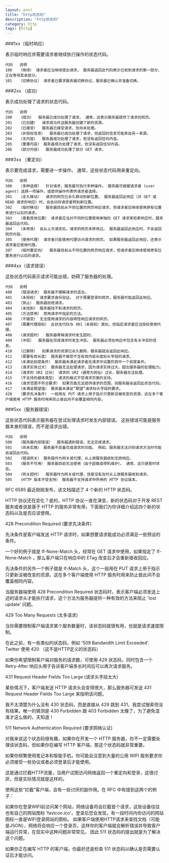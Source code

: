 ```yaml
---
layout: post
title: "http状态码"
description: "http状态码"
category: http
tags: [http]
--- 
```


###1xx（临时响应） 

表示临时响应并需要请求者继续执行操作的状态代码。

	代码   说明 
	100   （继续） 请求者应当继续提出请求。 服务器返回此代码表示已收到请求的第一部分，正在等待其余部分。  
	101   （切换协议） 请求者已要求服务器切换协议，服务器已确认并准备切换。

###2xx （成功） 

表示成功处理了请求的状态代码。

	代码   说明 
	200   （成功）  服务器已成功处理了请求。 通常，这表示服务器提供了请求的网页。 
	201   （已创建）  请求成功并且服务器创建了新的资源。 
	202   （已接受）  服务器已接受请求，但尚未处理。 
	203   （非授权信息）  服务器已成功处理了请求，但返回的信息可能来自另一来源。 
	204   （无内容）  服务器成功处理了请求，但没有返回任何内容。 
	205   （重置内容） 服务器成功处理了请求，但没有返回任何内容。 
	206   （部分内容）  服务器成功处理了部分 GET 请求。

###3xx （重定向） 

表示要完成请求，需要进一步操作。 通常，这些状态代码用来重定向。

	代码   说明 
	300   （多种选择）  针对请求，服务器可执行多种操作。 服务器可根据请求者 (user agent) 选择一项操作，或提供操作列表供请求者选择。 
	301   （永久移动）  请求的网页已永久移动到新位置。 服务器返回此响应（对 GET 或 HEAD 请求的响应）时，会自动将请求者转到新位置。 
	302   （临时移动）  服务器目前从不同位置的网页响应请求，但请求者应继续使用原有位置来进行以后的请求。 
	303   （查看其他位置） 请求者应当对不同的位置使用单独的 GET 请求来检索响应时，服务器返回此代码。 
	304   （未修改） 自从上次请求后，请求的网页未修改过。 服务器返回此响应时，不会返回网页内容。 
	305   （使用代理） 请求者只能使用代理访问请求的网页。 如果服务器返回此响应，还表示请求者应使用代理。 
	307   （临时重定向）  服务器目前从不同位置的网页响应请求，但请求者应继续使用原有位置来进行以后的请求。

###4xx（请求错误） 

这些状态代码表示请求可能出错，妨碍了服务器的处理。

	代码   说明 
	400   （错误请求） 服务器不理解请求的语法。 
	401   （未授权） 请求要求身份验证。 对于需要登录的网页，服务器可能返回此响应。 
	403   （禁止） 服务器拒绝请求。 
	404   （未找到） 服务器找不到请求的网页。 
	405   （方法禁用） 禁用请求中指定的方法。 
	406   （不接受） 无法使用请求的内容特性响应请求的网页。 
	407   （需要代理授权） 此状态代码与 401（未授权）类似，但指定请求者应当授权使用代理。 
	408   （请求超时）  服务器等候请求时发生超时。 
	409   （冲突）  服务器在完成请求时发生冲突。 服务器必须在响应中包含有关冲突的信息。 
	410   （已删除）  如果请求的资源已永久删除，服务器就会返回此响应。 
	411   （需要有效长度） 服务器不接受不含有效内容长度标头字段的请求。 
	412   （未满足前提条件） 服务器未满足请求者在请求中设置的其中一个前提条件。 
	413   （请求实体过大） 服务器无法处理请求，因为请求实体过大，超出服务器的处理能力。 
	414   （请求的 URI 过长） 请求的 URI（通常为网址）过长，服务器无法处理。 
	415   （不支持的媒体类型） 请求的格式不受请求页面的支持。 
	416   （请求范围不符合要求） 如果页面无法提供请求的范围，则服务器会返回此状态代码。 
	417   （未满足期望值） 服务器未满足”期望”请求标头字段的要求。
	428   （要求先决条件） 一般用在 PUT 请求上用于指示只更新没被改变的资源，这在多个客户端使用 HTTP 服务时用来防止彼此间不会覆盖相同内容。

###5xx（服务器错误） 

这些状态代码表示服务器在尝试处理请求时发生内部错误。 这些错误可能是服务器本身的错误，而不是请求出错。

	代码   说明 
	500   （服务器内部错误）  服务器遇到错误，无法完成请求。 
	501   （尚未实施） 服务器不具备完成请求的功能。 例如，服务器无法识别请求方法时可能会返回此代码。 
	502   （错误网关） 服务器作为网关或代理，从上游服务器收到无效响应。 
	503   （服务不可用） 服务器目前无法使用（由于超载或停机维护）。 通常，这只是暂时状态。 
	504   （网关超时）  服务器作为网关或代理，但是没有及时从上游服务器收到请求。 
	505   （HTTP 版本不受支持） 服务器不支持请求中所用的 HTTP 协议版本。

 

RFC 6585 最近刚刚发布，该文档描述了 4 个新的 HTTP 状态码。

HTTP 协议还在变化？是的，HTTP 协议一直在演变，新的状态码对于开发 REST 服务或者说是基于 HTTP 的服务非常有用，下面我们为你详细介绍这四个新的状态码以及是否应该使用。

428 Precondition Required (要求先决条件)

先决条件是客户端发送 HTTP 请求时，如果想要请求能成功必须满足一些预设的条件。

一个好的例子就是 If-None-Match 头，经常在 GET 请求中使用，如果指定了 If-None-Match ，那么客户端只在响应中的 ETag 改变后才会重新接收回应。

先决条件的另外一个例子就是 If-Match 头，这个一般用在 PUT 请求上用于指示只更新没被改变的资源，这在多个客户端使用 HTTP 服务时用来防止彼此间不会覆盖相同内容。

当服务器端使用 428 Precondition Required 状态码时，表示客户端必须发送上述的请求头才能执行请求，这个方法为服务器提供一种有效的方法来阻止 'lost update' 问题。

429 Too Many Requests (太多请求)

当你需要限制客户端请求某个服务数量时，该状态码就很有用，也就是请求速度限制。

在此之前，有一些类似的状态码，例如 '509 Bandwidth Limit Exceeded'. Twitter 使用 420 （这不是HTTP定义的状态码）

如果你希望限制客户端对服务的请求数，可使用 429 状态码，同时包含一个 Retry-After 响应头用于告诉客户端多长时间后可以再次请求服务。

431 Request Header Fields Too Large (请求头字段太大)

某些情况下，客户端发送 HTTP 请求头会变得很大，那么服务器可发送 431 Request Header Fields Too Large 来指明该问题。

我不太清楚为什么没有 430 状态码，而是直接从 429 跳到 431，我尝试搜索但没有结果。唯一的猜测是 430 Forbidden 跟 403 Forbidden 太像了，为了避免混淆才这么做的，天知道！

511 Network Authentication Required (要求网络认证)

对我来说这个状态码很有趣，如果你在开发一个 HTTP 服务器，你不一定需要处理该状态码，但如果你在编写 HTTP 客户端，那这个状态码就非常重要。

如果你频繁使用笔记本和智能手机，你可能会注意到大量的公用 WIFI 服务要求你必须接受一些协议或者必须登录后才能使用。

这是通过拦截HTTP流量，当用户试图访问网络返回一个重定向和登录，这很讨厌，但是实际情况就是这样的。

使用这些“拦截”客户端，会有一些讨厌的副作用。在 RFC 中有提到这两个的例子：

如果你在登录WIFI前访问某个网站，网络设备将会拦截首个请求，这些设备往往也有自己的网站图标 ‘favicon.ico'。登录后您会发现，有一段时间内你访问的网站图标一直是WIFI登录网站的图标。
如果客户端使用HTTP请求来查找文档（可能是JSON），网络将会响应一个登录页，这样你的客户端就会解析错误并导致客户端运行异常，在现实中这种问题非常常见。
因此 511 状态码的提出就是为了解决这个问题。

如果你正在编写 HTTP 的客户端，你最好还是检查 511 状态码以确认是否需要认证后才能访问。